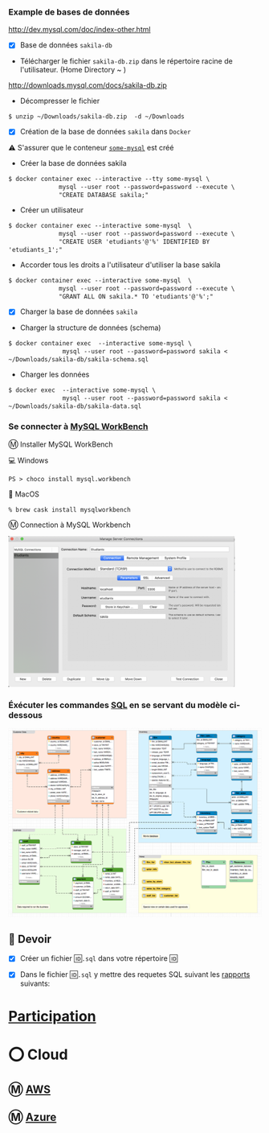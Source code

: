 
### Example de bases de données
http://dev.mysql.com/doc/index-other.html

- [x] Base de données `sakila-db`

* Télécharger le fichier `sakila-db.zip` dans le répertoire racine de l'utilisateur. (Home Directory ~ )

http://downloads.mysql.com/docs/sakila-db.zip

* Décompresser le fichier

```
$ unzip ~/Downloads/sakila-db.zip  -d ~/Downloads
```

- [x] Création de la base de données `sakila` dans `Docker`

:warning: S'assurer que le conteneur [`some-mysql`](../0.Docker) est créé

* Créer la base de données sakila

```
$ docker container exec --interactive --tty some-mysql \
              mysql --user root --password=password --execute \
              "CREATE DATABASE sakila;"
```

* Créer un utilisateur

```
$ docker container exec --interactive some-mysql  \
              mysql --user root --password=password --execute \
              "CREATE USER 'etudiants'@'%' IDENTIFIED BY 'etudiants_1';"
```

* Accorder tous les droits a l'utilisateur d'utiliser la base sakila

```
$ docker container exec --interactive some-mysql  \
              mysql --user root --password=password --execute \
              "GRANT ALL ON sakila.* TO 'etudiants'@'%';"
```

- [x] Charger la base de données `sakila`

- Charger la structure de données (schema)


```
$ docker container exec  --interactive some-mysql \
               mysql --user root --password=password sakila < ~/Downloads/sakila-db/sakila-schema.sql
```

- Charger les données

```
$ docker exec  --interactive some-mysql \
               mysql --user root --password=password sakila < ~/Downloads/sakila-db/sakila-data.sql
```

### Se connecter à [MySQL WorkBench](https://www.mysql.com/fr/products/workbench/)

:m: Installer MySQL WorkBench

:computer: Windows

```
PS > choco install mysql.workbench
```
:apple: MacOS

```
% brew cask install mysqlworkbench
```

:m: Connection à MySQL Workbench

<img src="images/connection.png" width="451" heigth="300"></img>

### Éxécuter les commandes [SQL](../S.SQLCommands) en se servant du modèle ci-dessous

![image](images/sakila.png)

## :bookmark: Devoir 

- [x] Créer un fichier :id:`.sql` dans votre répertoire :id:

- [x] Dans le fichier :id:`.sql` y mettre des requetes SQL suivant les [rapports](Query.md) suivants:

# [Participation](.scripts/Participation.md)

# :o: Cloud

## :m: [AWS](AWS.md)

## :m: [Azure](AZ.md)
